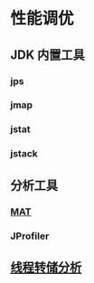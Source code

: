 # 性能调优

## JDK 内置工具

### jps

### jmap

### jstat

### jstack

## 分析工具

### [MAT](http://www.eclipse.org/mat/downloads.php)

### JProfiler

## [线程转储分析](https://www.yangguo.info/2015/04/01/%E7%BA%BF%E7%A8%8B%E8%BD%AC%E5%82%A8/)